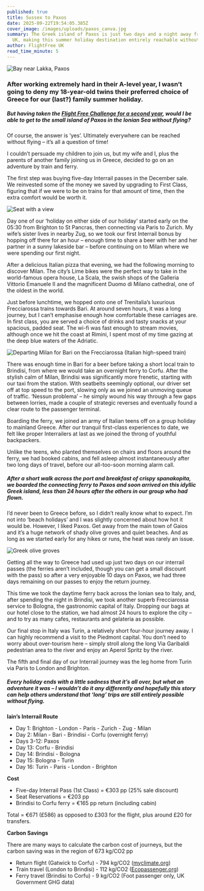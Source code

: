 ```yaml
---
published: true
title: Sussex to Paxos
date: 2025-09-22T19:54:05.385Z
cover_image: /images/uploads/paxos_canva.jpg
summary: The Greek island of Paxos is just two days and a night away from the
  UK, making this summer holiday destination entirely reachable without flying
author: FlightFree UK
read_time_minute: 5
---
```

![](/images/uploads/paxos-canva.jpg "Bay near Lakka, Paxos")

### After working extremely hard in their A-level year, I wasn’t going to deny my 18-year-old twins their preferred choice of Greece for our (last?) family summer holiday. 

##### But having taken the [Flight Free Challenge for a second year](https://skiflightfree.org/why-im-taking-the-flight-free-challenge-in-2025/), would I be able to get to the small island of Paxos in the Ionian Sea without flying?

Of course, the answer is ‘yes’. Ultimately everywhere can be reached without flying – it’s all a question of time!

I couldn’t persuade my children to join us, but my wife and I, plus the parents of another family joining us in Greece, decided to go on an adventure by train and ferry.

The first step was buying five-day Interrail passes in the December sale. We reinvested some of the money we saved by upgrading to First Class, figuring that if we were to be on trains for that amount of time, then the extra comfort would be worth it. 

![](/images/uploads/train-view-imartin.jpg "Seat with a view")

Day one of our ‘holiday on either side of our holiday’ started early on the 05:30 from Brighton to St Pancras, then connecting via Paris to Zurich. My wife’s sister lives in nearby Zug, so we took our first Interrail bonus by hopping off there for an hour – enough time to share a beer with her and her partner in a sunny lakeside bar – before continuing on to Milan where we were spending our first night.

After a delicious Italian pizza that evening, we had the following morning to discover Milan. The city’s Lime bikes were the perfect way to take in the world-famous opera house, La Scala, the swish shops of the Galleria Vittorio Emanuele II and the magnificent Duomo di Milano cathedral, one of the oldest in the world.

Just before lunchtime, we hopped onto one of Trenitalia’s luxurious Frecciarossa trains towards Bari. At around seven hours, it was a long journey, but I can’t emphasise enough how comfortable these carriages are. In first class, you are served a choice of drinks and tasty snacks at your spacious, padded seat. The wi-fi was fast enough to stream movies, although once we hit the coast at Rimini, I spent most of my time gazing at the deep blue waters of the Adriatic.

![](/images/uploads/milan-bari-train_imartin.jpg "Departing Milan for Bari on the Frecciarossa (Italian high-speed train)")

There was enough time in Bari for a beer before taking a short local train to Brindisi, from where we would take an overnight ferry to Corfu. After the stylish calm of Milan, Brindisi was significantly more frenetic, starting with our taxi from the station. With seatbelts seemingly optional, our driver set off at top speed to the port, slowing only as we joined an unmoving queue of traffic. ‘Nessun problema’ – he simply wound his way through a few gaps between lorries, made a couple of strategic reverses and eventually found a clear route to the passenger terminal.

Boarding the ferry, we joined an army of Italian teens off on a group holiday to mainland Greece. After our tranquil first-class experiences to date, we felt like proper Interrailers at last as we joined the throng of youthful backpackers.

Unlike the teens, who planted themselves on chairs and floors around the ferry, we had booked cabins, and fell asleep almost instantaneously after two long days of travel, before our all-too-soon morning alarm call. 

##### After a short walk across the port and breakfast of crispy *spanakopita*, we boarded the connecting ferry to Paxos and soon arrived on this idyllic Greek island, less than 24 hours after the others in our group who had flown. 

I’d never been to Greece before, so I didn’t really know what to expect. I’m not into ‘beach holidays’ and I was slightly concerned about how hot it would be. However, I liked Paxos. Get away from the main town of Gaios and it’s a huge network of shady olive groves and quiet beaches. And as long as we started early for any hikes or runs, the heat was rarely an issue.

![](/images/uploads/olive-grove-canva.jpg "Greek olive groves ")

Getting all the way to Greece had used up just two days on our interrail passes (the ferries aren’t included, though you can get a small discount with the pass) so after a very enjoyable 10 days on Paxos, we had three days remaining on our passes to enjoy the return journey. 

This time we took the daytime ferry back across the Ionian sea to Italy, and, after spending the night in Brindisi, we took another superb Frecciarossa service to Bologna, the gastronomic capital of Italy. Dropping our bags at our hotel close to the station, we had almost 24 hours to explore the city – and to try as many cafes, restaurants and gelateria as possible. 

Our final stop in Italy was Turin, a relatively short four-hour journey away. I can highly recommend a visit to the Piedmont capital. You don’t need to worry about over-tourism here – simply stroll along the long Via Garibaldi pedestrian area to the river and enjoy an Aperol Spritz by the river. 

The fifth and final day of our Interrail journey was the leg home from Turin via Paris to London and Brighton. 

##### Every holiday ends with a little sadness that it’s all over, but what an adventure it was – I wouldn’t do it any differently and hopefully this story can help others understand that ‘long’ trips are still entirely possible without flying.

**Iain’s Interrail Route**

* Day 1: Brighton - London - Paris - Zurich - Zug - Milan
* Day 2: Milan - Bari - Brindisi - Corfu (overnight ferry)
* Days 3-12: Paxos
* Day 13: Corfu - Brindisi
* Day 14: Brindisi - Bologna
* Day 15: Bologna - Turin
* Day 16: Turin - Paris - London - Brighton

**Cost** 

* Five-day Interrail Pass (1st Class) = €303 pp (25% sale discount)
* Seat Reservations = €203 pp
* Brindisi to Corfu ferry = €165 pp return (including cabin)

Total = €671 (£586) as opposed to £303 for the flight, plus around £20 for transfers.

**Carbon Savings**

There are many ways to calculate the carbon cost of journeys, but the carbon saving was in the region of 673 kg/CO2 pp

* Return flight (Gatwick to Corfu) - 794 kg/CO2 ([myclimate.org](http://myclimate.org/))
* Train travel (London to Brindisi) - 112 kg/CO2 ([Ecopassenger.org](http://ecopassenger.org/))
* Ferry travel (Brindisi to Corfu) - 9 kg/CO2 (Foot passenger only, UK Government GHG data)